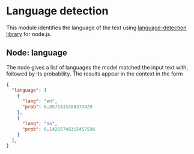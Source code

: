 # Language detection

This module identifies the language of the text using [language-detection library](https://github.com/newmsz/node-language-detection) for node.js.

## Node: language

The node gives a list of languages the model matched the input text with, followed by its probability.
The results appear in the context in the form

```json
{
  "language": [
    {
      "lang": "en",
      "prob": 0.8571415388379429
    },
    {
      "lang": "so",
      "prob": 0.14285748315457536
    }
  ],
}
```